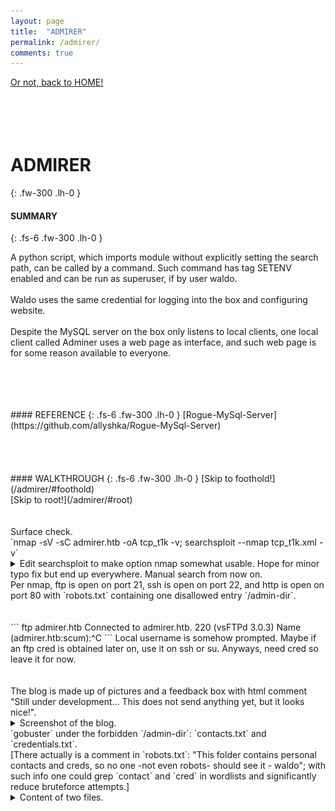 ```yaml
---
layout: page
title:  "ADMIRER"
permalink: /admirer/
comments: true
---
```

[Or not, back to HOME!](/)<br>
<br>
<br>
<br>
<br>
# ADMIRER
{: .fw-300 .lh-0 }
#### SUMMARY
{: .fs-6 .fw-300 .lh-0 }
<!-- excerpt-start -->
A python script, which imports module without explicitly setting the search path, can be called by a command. Such command has tag SETENV enabled and can be run as superuser, if by user waldo.<br>
<br>
Waldo uses the same credential for logging into the box and configuring website.<br>
<br>
Despite the MySQL server on the box only listens to local clients, one local client called Adminer uses a web page as interface, and such web page is for some reason available to everyone.<br>
<!-- excerpt-end -->
<br>
<br>
<br>
<br>
#### REFERENCE
{: .fs-6 .fw-300 .lh-0 }
[Rogue-MySql-Server](https://github.com/allyshka/Rogue-MySql-Server)<br>
<br>
<br>
<br>
<br>
#### WALKTHROUGH
{: .fs-6 .fw-300 .lh-0 }
[Skip to foothold!](/admirer/#foothold)<br>
[Skip to root!](/admirer/#root)<br>
<br>
<br>
Surface check.<br>
`nmap -sV -sC admirer.htb -oA tcp_t1k -v; searchsploit --nmap tcp_t1k.xml -v`<br>
<details close markdown="block">
<summary>
Edit searchsploit to make option nmap somewhat usable. Hope for minor typo fix but end up everywhere. Manual search from now on.
</summary>
Check out how xml is parsed in function `nmapxml()`.<br>
```bash
xmllint --xpath '//address/@addr|//service/@name|//service/@product|//service/@version' "${FILE}" \
    | sed -e $'s/addr=/\\\n[IP] /g;   s/name=/\\\n[NAME] /g;   s/product=/\\\n[PRODUCT] /g;s/" version="/\\\n[VERSION] /g;   s/"//g' \
```
`addr`, `name`, `product`, `version` are all xml attributes that need to be picked up by `sed` expression string, yet only `s/" version="/\\\n[VERSION] /g;` has this weird quoted space situation going on. Space removed.<br>
```
[i] searchsploit openssh 7 4p1 debian 10 deb9u7
```
It's not `openssh 7.4p1 debian 10+deb9u7`?<br>
Check out function `searchsploitout()`, which is where those formatted version strings go.<br>
```bash
## Try and remove terms that could confuse searches
software=$( echo "${software}" | sed -e 's/[^a-zA-Z0-9]/ /g' )
```
Non-alphanumeric characters are swapped with spaces, to not "confuse searches". Manual search term `openssh 7.4p1`, the search does not seems to be confused tho.<br>
```
------------------------------------------------------------------------------------------------------- -------------------------
 Exploit Title                                                                                         |  Path
------------------------------------------------------------------------------------------------------- -------------------------
OpenSSH 2.3 < 7.7 - Username Enumeration                                                               | linux/remote/45233.py
OpenSSH 2.3 < 7.7 - Username Enumeration (PoC)                                                         | linux/remote/45210.py
OpenSSH < 7.4 - 'UsePrivilegeSeparation Disabled' Forwarded Unix Domain Sockets Privilege Escalation   | linux/local/40962.txt
OpenSSH < 7.4 - agent Protocol Arbitrary Library Loading                                               | linux/remote/40963.txt
OpenSSH < 7.7 - User Enumeration (2)                                                                   | linux/remote/45939.py
------------------------------------------------------------------------------------------------------- -------------------------
```
Line commented out.<br>
```
[-] Skipping output: openssh 7.4p1   (Too many results, 100+. You'll need to force a search: searchsploit openssh 7.4p1
```
8, as in the block before, has turned into "Too many results, 100+".<br>
Locate such string, and read code above.<br>
```bash
arg="-t"   ## Title search by default!
```
Manual search term `openssh 7.4p1` but this time with `-t`.<br>
```bash
searchsploit -t 'openssh 7.4p1' | wc -l
226
```
Maybe it is the non-alphanumeric character dot that "confuse searches".<br>
```bash
searchsploit -t 'openssh 7 4p1' | wc -l
472
```
Void, void that arg!<br>
Then the auto-search finally behaves like a manual one: `openssh 7.4p1` is tried, then `openssh 7.4p1 debian` and `openssh 7.4p1 debian 10+deb9u7` and.<br>
```
[-] Skipping term: apachehttpd2.4.25
```
</details>
Per nmap, ftp is open on port 21, ssh is open on port 22, and http is open on port 80 with `robots.txt` containing one disallowed entry `/admin-dir`.<br>
<br>
<br>
```
ftp admirer.htb
Connected to admirer.htb.
220 (vsFTPd 3.0.3)
Name (admirer.htb:scum):^C
```
Local username is somehow prompted. Maybe if an ftp cred is obtained later on, use it on ssh or su. Anyways, need cred so leave it for now.<br>
<br>
<br>
The blog is made up of pictures and a feedback box with html comment "Still under development... This does not send anything yet, but it looks nice!".<br>
<details close markdown="block">
<summary>
Screenshot of the blog.
</summary>
![](/assets/images/admirer/blog.png)
[Seriously, listen to album The Third Chimpanzee. Thank the creators later.]<br>
![](/assets/images/admirer/feedback.png)
[Dead buttons.]<br>
</details>
`gobuster` under the forbidden `/admin-dir`: `contacts.txt` and `credentials.txt`.<br>
[There actually is a comment in `robots.txt`: "This folder contains personal contacts and creds, so no one -not even robots- should see it - waldo"; with such info one could grep `contact` and `cred` in wordlists and significantly reduce bruteforce attempts.]<br>
<details close markdown="block">
<summary>
Content of two files.
</summary>
```
##########
# admins #
##########
# Penny
Email: p.wise@admirer.htb

##############
# developers #
##############
# Rajesh
Email: r.nayyar@admirer.htb
# Amy
Email: a.bialik@admirer.htb
# Leonard
Email: l.galecki@admirer.htb

#############
# designers #
#############
# Howard
Email: h.helberg@admirer.htb
# Bernadette
Email: b.rauch@admirer.htb

[Internal mail account]
w.cooper@admirer.htb
fgJr6q#S\W:$P

[FTP account]
ftpuser
%n?4Wz}R$tTF7

[Wordpress account]
admin
w0rdpr3ss01!
```
Full names except `w.cooper`, job titles, three creds, and that there could be a WordPress and an "internal" mail service. [No idea how "internal" this mailing stuff is but, something that is supposed to be internal is totally out there, as we'll see later.]<br>
</details>
<br>
<br>  
Fail to ssh in as `ftpuser`.<br>  
<details close markdown="block">
<summary>
Message returned.
</summary>
```
Linux admirer 4.9.0-12-amd64 x86_64 GNU/Linux

The programs included with the Devuan GNU/Linux system are free software;
the exact distribution terms for each program are described in the
individual files in /usr/share/doc/*/copyright.

Devuan GNU/Linux comes with ABSOLUTELY NO WARRANTY, to the extent
permitted by applicable law.
Connection to admirer.htb closed.
```
Cred should be right, as otherwise the message will be "Permission denied, please try again.", but the connection is closed right after above message being sent.<br>
Send command via ssh does not stop the connection from closing, does not even stall it a bit.<br>
Check out manual of this `vsFTPd 3.0.3`. This `ftpuser` seems to be a "virtual user": "does not exist in /etc/shadow file" i.e. it's only for this ftp system. Still no idea why the above message is sent but.<br>
</details>
<br>
<br>
```
ftp admirer.htb
Connected to admirer.htb.
220 (vsFTPd 3.0.3)
Name (admirer.htb:scum): ftpuser
331 Please specify the password.
Password:
230 Login successful.
Remote system type is UNIX.
Using binary mode to transfer files.
ftp> ls
200 PORT command successful. Consider using PASV.
150 Here comes the directory listing.
-rw-r--r--    1 0        0            3405 Dec 02  2019 dump.sql
-rw-r--r--    1 0        0         5270987 Dec 03  2019 html.tar.gz
226 Directory send OK.
```
The file share seems to be the source of the website. [Information overload all of a sudden.]<br>
[It's intended that after some digging, the comment in `utility-scripts/db_admin.php`, which is "TODO: Finish implementing this or find a better open source alternative", would remind you field people of a popular application Adminer, so you'd try `adminer.php` under this `utility-scripts/` and voila. Me without experiences just cry for help a lot then voila. Anyways.]<br>
<br>
<br>
<details close markdown="block">
<summary>
Screenshot of the interface offered by Adminer.
</summary>
![](/assets/images/admirer/adminer.png)
</details>
Checking out the database of the blog, using cred in `index.php` file from the ftp share, to be honest, is not even attractive here, as the blog only contains pictures and texts, shown in `dump.sql` from the ftp share. [Can it be that after the database is dumped, it's used for other purposes, which will lead us into the box? Ehh.]<br>
`searchsploit adminer 4.6.2`: no results.<br>
[Hit wall, and don't want to go mix-up-creds-and-try-each-combo-every-frigging-where route. Sure sense googling with version number would provide a quick way out but. Decide to first reason a bit about it myself. As I really don't know shits, and database applications they only aim for storing stuff (and give them back, always give them back), which should be the simplest application to understand.]<br>
<br>
<br>
Start of skiddie wild guess. [You have been warned, and corrections welcome.]<br>
Database applications store and give back stuff, that is, write and then read file in the file system, basically a fancy `vi` and a fancy `cat`. They also provide a way to search through, that is, give back only part of the stuff that has been stored, basically add a fancy `awk` and a fancy `grep`. Maybe that's the selling point of a database over a lame flat file: whatever required will be found out and returned, based on how customers would like to ask for stuff a query language is invented, and then this process of selecting what's asked is optimized towards speed, maybe stuff that's asked for  together a lot simply get fancy `vi`ed together, maybe fancy `grep` would go hoppity hop across lines following some rule instead of going through them one after another.<br>
A database is just a fancy file. Well maybe a fancy file is achieved by one lame file, or many lame files, or maybe fancy files and lame files match in some weird ass way that is good for speed. Still, databases are just fancy files, and a database application simply do fancy `vi` `cat` `awk` `grep` on lame files to give you this delusion of fancy files out of nowhere.<br>
Sanity check. Does the above wild guess match the user experience that I have had?<br>
I start with typing in terminal, say, `mysql -u` and yeee forgot to guess about authentications.<br>
<br>
<br>
Username and password make sense here, afterall files, even the fancy ones, need access control unless this world does not have secrets, well it very much has secrets so. To achieve the decision of who can access a fancy file, well a concept of who need to exist in the first place like duhh, and a username and a password is in this case what makes a who. Just like a lame file system, file permission stuff.<br>
So basically a database application is a fancy file system where you can log in and read write some fancy files! If I recall correctly, it even has its own cute root: king of this limited land and nothing across the border, which is kinda lame, afterall brilliant root, the one of the underlying blunt flat lame yet full-scale file system, can access everything, and the almighty database application from the cute root's point of view, is merely a normal user called `mysql` in the underlying world.<br>
<br>
<br>
At this point it becomes clear that, not having fancy cred only stops us from interacting with fancy file system and as I said earlier, they are ultimately just pictures and texts from the blog and we don't care about them anyways; not having fancy cred does *not* stop us from interacting with the underlying non-fancy file system, it is up to some other rules to stop us and they might just not.<br>
The returned stuff from the underlying file system, if any, has to be sent somewhere. It can't stay at any databases on target, as cred with write access there is needed but we don't have any, not to mention we have to read the same database later to get the info. Might as well set up our own database server, create a database x, and a cred saying "allowed to write database x here", and give this cred to database client `Adminer` so it can pass it to the database server on target. Once the server on target come with cred and successfully identified itself to the server on our box as someone who is "allowed to write database x here", we can then issue `LOAD DATA LOCAL` command to it, via `Adminer` of course as we simply lack of other interfaces, and that's it, data will be sent to database x, waiting to be read.<br>
To catch the returned stuff, our database server has to listen on traffic beyond those from localhost, which per my understanding, subject ourselves to the same attack that we're attempting on target. Pretty ironic. To avoid so, use a [pseudo server](https://github.com/allyshka/Rogue-MySql-Server).<br>
<details close markdown="block">
<summary>
Content of `index.php` returned.
</summary>
```
Enter filename to get [/var/www/html/index.php] > 
[.] Waiting for connection on 0.0.0.0:3306
[+] Connection from 10.10.10.187:36528 - greet... auth ok... some shit ok... want file... 
[+] /var/www/html/index.php from 10.10.10.187:36528:
[...]
$servername = "localhost";
$username = "waldo";
$password = "&<h5b~yK3F#{PaPB&dA}{H>";
$dbname = "admirerdb";
[...]
```
</details>
<br>
<br>
Then it's pretty smooth: cred reuse, hats time (it is `sudo -l` that worked).<br>
```
Matching Defaults entries for waldo on admirer:
    env_reset, env_file=/etc/sudoenv, mail_badpass, secure_path=/usr/local/sbin\:/usr/local/bin\:/usr/sbin\:/usr/bin\:/sbin\:/bin, listpw=always

User waldo may run the following commands on admirer:
    (ALL) SETENV: /opt/scripts/admin_tasks.sh
```
I used to assume all environment variables are automatically swapped by sudo, say `/home/bro` to `/home/another_bro`, now that I see `SETENV` appears at the place where `NOPASS` used to be, it seems that me the person who type the password, can also type in command line some syntax to set environment variables.<br>


    
    
- Content of `/opt/scripts/admin_tasks.sh`.

    ```bash
    #!/bin/bash

    view_uptime()
    {
        /usr/bin/uptime -p
    }

    view_users()
    {
        /usr/bin/w
    }

    view_crontab()
    {
        /usr/bin/crontab -l
    }

    backup_passwd()
    {
        if [ "$EUID" -eq 0 ]
        then
            echo "Backing up /etc/passwd to /var/backups/passwd.bak..."
            /bin/cp /etc/passwd /var/backups/passwd.bak
            /bin/chown root:root /var/backups/passwd.bak
            /bin/chmod 600 /var/backups/passwd.bak
            echo "Done."
        else
            echo "Insufficient privileges to perform the selected operation."
        fi
    }

    backup_shadow()
    {
        if [ "$EUID" -eq 0 ]
        then
            echo "Backing up /etc/shadow to /var/backups/shadow.bak..."
            /bin/cp /etc/shadow /var/backups/shadow.bak
            /bin/chown root:shadow /var/backups/shadow.bak
            /bin/chmod 600 /var/backups/shadow.bak
            echo "Done."
        else
            echo "Insufficient privileges to perform the selected operation."
        fi
    }

    backup_web()
    {
        if [ "$EUID" -eq 0 ]
        then
            echo "Running backup script in the background, it might take a while..."
            /opt/scripts/backup.py &
        else
            echo "Insufficient privileges to perform the selected operation."
        fi
    }

    backup_db()
    {
        if [ "$EUID" -eq 0 ]
        then
            echo "Running mysqldump in the background, it may take a while..."
            #/usr/bin/mysqldump -u root admirerdb > /srv/ftp/dump.sql &
            /usr/bin/mysqldump -u root admirerdb > /var/backups/dump.sql &
        else
            echo "Insufficient privileges to perform the selected operation."
        fi
    }

    # Non-interactive way, to be used by the web interface
    if [ $# -eq 1 ]
    then
        option=$1
        case $option in
            1) view_uptime ;;
            2) view_users ;;
            3) view_crontab ;;
            4) backup_passwd ;;
            5) backup_shadow ;;
            6) backup_web ;;
            7) backup_db ;;

            *) echo "Unknown option." >&2
        esac

        exit 0
    fi

    # Interactive way, to be called from the command line
    options=("View system uptime"
             "View logged in users"
             "View crontab"
             "Backup passwd file"
             "Backup shadow file"
             "Backup web data"
             "Backup DB"
             "Quit")
    echo
    echo "[[[ System Administration Menu ]]]"
    PS3="Choose an option: "
    COLUMNS=11
    select opt in "${options[@]}"; do
        case $REPLY in
            1) view_uptime ; break ;;
            2) view_users ; break ;;
            3) view_crontab ; break ;;
            4) backup_passwd ; break ;;
            5) backup_shadow ; break ;;
            6) backup_web ; break ;;
            7) backup_db ; break ;;
            8) echo "Bye!" ; break ;;

            *) echo "Unknown option." >&2
        esac
    done

    exit 0
    ```

User input limited to an option number, then it's up to the script to call some binaries. Full path specified, can't write to those path, can't write to those binaries either. `/opt/scripts/backup.py`, which is behind option 6, stands out as not being part of a standard install,

- Content of `/opt/scripts/backup.py`.

    ```python
    #!/usr/bin/python3
    from shutil import make_archive
    src = '/var/www/html/'
    # old ftp directory, not used anymore
    #dst = '/srv/ftp/html'
    dst = '/var/backups/html'
    make_archive(dst, 'gztar', src)
    ```

`from shutil import make_archive`, so copy `/usr/bin/python2.7/shutil.py` to a directory of choice, locate function `make_archive` and sneak in payload of choice, then `sudo -E PYTHONPATH=<dir_of_choice> /opt/scripts/admin_tasks.sh 6`.

That's it for the box.
